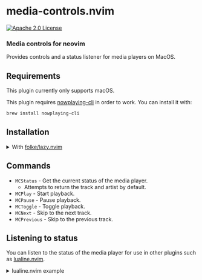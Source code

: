 # media-controls.nvim

[![Apache 2.0 License][license-shield]][license-url]

### Media controls for neovim

Provides controls and a status listener for media players on MacOS.

## Requirements

This plugin currently only supports macOS.

This plugin requires [nowplaying-cli](https://github.com/kirtan-shah/nowplaying-cli) in order to work. You can install it with:

```bash
brew install nowplaying-cli
```

## Installation

<details>
    <summary>With <a href="https://github.com/folke/lazy.nvim">folke/lazy.nvim</a></summary>

    ```lua
    { 'vilos92/media-controls.nvim' }
    ```
</details>

## Commands

- `MCStatus` - Get the current status of the media player.
  - Attempts to return the track and artist by default.
- `MCPlay` - Start playback.
- `MCPause` - Pause playback.
- `MCToggle` - Toggle playback.
- `MCNext` - Skip to the next track.
- `MCPrevious` - Skip to the previous track.

## Listening to status

You can listen to the status of the media player for use in other plugins such as [lualine.nvim](https://github.com/nvim-lualine/lualine.nvim).

<details>
    <summary>lualine.nvim example</summary>

    ```lua
    local media_controls = require("media-controls")
    media_controls.status_poll()

    require("lualine").setup({
      options = { theme = "auto" },
      sections = {
        lualine_a = { "mode" },
        lualine_b = { "branch", "diff", "diagnostics" },
        lualine_c = {
          media_controls.status_listen,
        },
        lualine_x = {
          "filename",
          "encoding",
          "fileformat",
          "filetype",
        },
        lualine_y = { "progress" },
        lualine_z = { "location" },
      },

      inactive_sections = {
        lualine_a = {},
        lualine_b = {},
        lualine_c = {
          media_controls.listen,
        },
        lualine_x = { "filename", "location" },
        lualine_y = {},
        lualine_z = {},
      },
    })
    ```
</details>

<!-- MARKDOWN LINKS & IMAGES -->

[license-shield]: https://img.shields.io/github/license/Vilos92/typerion.svg?style=for-the-badge
[license-url]: https://github.com/Vilos92/typerion/blob/master/LICENSE
